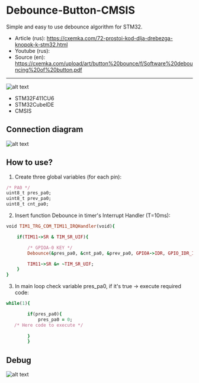 # Debounce-Button-CMSIS
 Simple and easy to use debounce algorithm for STM32.
* Article (rus): https://cxemka.com/72-prostoi-kod-dlja-drebezga-knopok-k-stm32.html
* Youtube (rus): 
* Source (en): https://cxemka.com/upload/art/button%20bounce/f/Software%20debouncing%20of%20button.pdf
___
  ![alt text](https://cxemka.com/upload/art/button%20bounce/software_button_bounce_stm32.svg)
* STM32F411CU6
* STM32CubeIDE
* CMSIS
 ## Connection diagram
  ![alt text](https://cxemka.com/upload/art/button%20bounce/button_circuit_diagram.svg)
 ## How to use?
 1. Create three global variables (for each pin):
```ruby
/* PA0 */
uint8_t pres_pa0;
uint8_t prev_pa0;
uint8_t cnt_pa0;
```
 2) Insert function Debounce in timer's Interrupt Handler (T=10ms):
```ruby
void TIM1_TRG_COM_TIM11_IRQHandler(void){

	if(TIM11->SR & TIM_SR_UIF){

		/* GPIOA-0 KEY */
		Debounce(&pres_pa0, &cnt_pa0, &prev_pa0, GPIOA->IDR, GPIO_IDR_ID0);

		TIM11->SR &= ~TIM_SR_UIF;
	}
}
```
3) In main loop check variable pres_pa0, if it's true -> execute required code:
```ruby
while(1){

		if(pres_pa0){
			pres_pa0 = 0;
   /* Here code to execute */
   
		}
		}
```
## Debug
  ![alt text](https://cxemka.com/upload/art/button%20bounce/debug_debounce.png)

